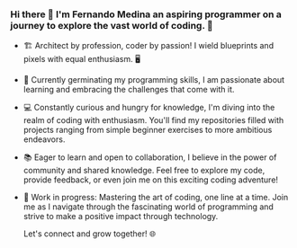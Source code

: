### Hi there 👋 I'm Fernando Medina an aspiring programmer on a journey to explore the vast world of coding. 🚀

- 🏗️ Architect by profession, coder by passion! I wield blueprints and pixels with equal enthusiasm. 🖥️
- 🌱 Currently germinating my programming skills, I am passionate about learning and embracing the challenges that come with it.
- 💻 Constantly curious and hungry for knowledge, I'm diving into the realm of coding with enthusiasm. You'll find my repositories filled with projects ranging from simple beginner exercises to more ambitious endeavors.
- 📚 Eager to learn and open to collaboration, I believe in the power of community and shared knowledge. Feel free to explore my code, provide feedback, or even join me on this exciting coding adventure!
- 🚧 Work in progress: Mastering the art of coding, one line at a time. Join me as I navigate through the fascinating world of programming and strive to make a positive impact through technology.

  Let's connect and grow together! 🌐


